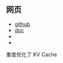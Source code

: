 
## 网页

- [github](https://github.com/vllm-project/vllm)
- [doc](https://docs.vllm.ai/en/latest/)
- []()
- []()

重度优化了 KV Cache

